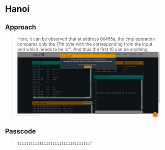 # Hanoi

## Approach
> Here, it can be observed that at address 0x455a, the cmp operation compares only the 17th byte with the corresponding from the input and which needs to be 'cf'. And thus the first 16 can be anything.
![Screenshot](./assets/Screenshot%20(32).png)

## Passcode
> `11111111111111111111111111111111cf`